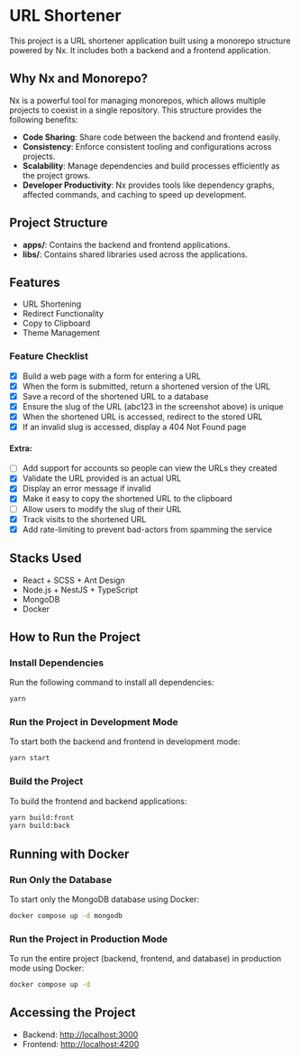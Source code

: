 # URL Shortener

This project is a URL shortener application built using a monorepo structure powered by Nx. It includes both a backend and a frontend application.

## Why Nx and Monorepo?

Nx is a powerful tool for managing monorepos, which allows multiple projects to coexist in a single repository. This structure provides the following benefits:

- **Code Sharing**: Share code between the backend and frontend easily.
- **Consistency**: Enforce consistent tooling and configurations across projects.
- **Scalability**: Manage dependencies and build processes efficiently as the project grows.
- **Developer Productivity**: Nx provides tools like dependency graphs, affected commands, and caching to speed up development.

## Project Structure

- **apps/**: Contains the backend and frontend applications.
- **libs/**: Contains shared libraries used across the applications.

## Features

- URL Shortening
- Redirect Functionality
- Copy to Clipboard
- Theme Management

### Feature Checklist

- [x] Build a web page with a form for entering a URL
- [x] When the form is submitted, return a shortened version of the URL
- [x] Save a record of the shortened URL to a database
- [x] Ensure the slug of the URL (abc123 in the screenshot above) is unique
- [x] When the shortened URL is accessed, redirect to the stored URL
- [x] If an invalid slug is accessed, display a 404 Not Found page

#### Extra:

- [ ] Add support for accounts so people can view the URLs they created
- [x] Validate the URL provided is an actual URL
- [x] Display an error message if invalid
- [x] Make it easy to copy the shortened URL to the clipboard
- [ ] Allow users to modify the slug of their URL
- [x] Track visits to the shortened URL
- [x] Add rate-limiting to prevent bad-actors from spamming the service

## Stacks Used

- React + SCSS + Ant Design
- Node.js + NestJS + TypeScript
- MongoDB
- Docker

## How to Run the Project

### Install Dependencies

Run the following command to install all dependencies:

```bash
yarn
```

### Run the Project in Development Mode

To start both the backend and frontend in development mode:

```bash
yarn start
```

### Build the Project

To build the frontend and backend applications:

```bash
yarn build:front
yarn build:back
```

## Running with Docker

### Run Only the Database

To start only the MongoDB database using Docker:

```bash
docker compose up -d mongodb
```

### Run the Project in Production Mode

To run the entire project (backend, frontend, and database) in production mode using Docker:

```bash
docker compose up -d
```

## Accessing the Project

- Backend: [http://localhost:3000](http://localhost:3000)
- Frontend: [http://localhost:4200](http://localhost:4200)
